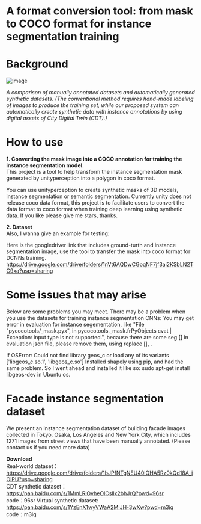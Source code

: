 # A format conversion tool: from mask to COCO format for instance segmentation training
# Background

![image](https://user-images.githubusercontent.com/68632919/153327988-c7d8c2ec-24fe-487b-b5ff-b6c9b8290eb1.png)

_A comparison of manually annotated datasets and automatically generated synthetic datasets. (The conventional method requires hand-made labeling of images to produce the training set, while our proposed system can automatically create synthetic data with instance annotations by using digital assets of City Digital Twin (CDT).)_

# How to use
**1. Converting the mask image into a COCO annotation for training the instance segmentation model.**<br />
This project is a tool to help transform the instance segmentation mask generated by unityperception into a polygon in coco format.

You can use unityperception to create synthetic masks of 3D models, instance segmentation or semantic segmentation. Currently unity does not release coco data format, this project is to facilitate users to convert the data format to coco format when training deep learning using synthetic data. If you like please give me stars, thanks.

**2. Dataset**<br />
Also, I wanna give an example for testing:

Here is the googledriver link that includes ground-turth and instance segmentation image, use the tool to transfer the mask into coco format for DCNNs training. https://drive.google.com/drive/folders/1nVt6AQDwCGoqNF7jf3ai2KSbLN2TC9xa?usp=sharing

# Some issues that may arise
Below are some problems you may meet.
There may be a problem when you use the datasets for training instance segmentation CNNs: You may get error in evaluation for instance segementation, like "File "pycocotools/_mask.pyx", in pycocotools._mask.frPyObjects cvat | Exception: input type is not supported.", 
because there are some seg [] in evaluation json file, please remove them, using replace [], .

If OSError: Could not find library geos_c or load any of its variants ['libgeos_c.so.1', 'libgeos_c.so'] Installed shapely using pip, and had the same problem. 
So I went ahead and installed it like so: sudo apt-get install libgeos-dev in Ubuntu os.

# Facade instance segmentation dataset
We present an instance segmentation dataset of building facade images collected in Tokyo, Osaka, Los Angeles and New York City, which includes 1271 images from street views that have been manually annotated. (Please contact us if you need more data)

**Download**<br />
Real-world dataset：
https://drive.google.com/drive/folders/1bJPfNTgNEU40lQHA5Rz0kQd18A_iOiPU?usp=sharing<br />
CDT synthetic dataset：https://pan.baidu.com/s/1MmLRiOvheOICsllx2bhJrQ?pwd=96sr<br /> code：96sr
Virtual synthetic dataset: https://pan.baidu.com/s/1YzEnX1wyVWaA2MiJH-3wXw?pwd=m3iq<br /> code：m3iq



